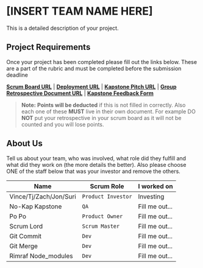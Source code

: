 
# [INSERT TEAM NAME HERE]

This is a detailed description of your project.


## Project Requirements

Once your project has been completed please fill out the links below. These are a part of the rubric and must be completed before the submission deadline

**[Scrum Board URL](https://trello.com/)** | 
**[Deployment URL](https://heroku.com/)** | 
**[Kapstone Pitch URL](https://google.com/)** | 
**[Group Retrospective Document URL](https://google.com/)** |
**[Kapstone Feedback Form](https://docs.google.com/forms/d/e/1FAIpQLSeGbm0WcPzlEXHYkWDHcKmXr0fY3cF9sA1zGiP16sjd-0Jg5A/viewform)**

> **Note:**  **Points will be deducted** if this is not filled in correctly. Also each one of these **MUST** live in their own document. For example DO **NOT** put your retrospective in your scrum board as it will not be counted and you will lose points.

## About Us

Tell us about your team, who was involved, what role did they fulfill and what did they work on (the more details the better). Also please choose ONE of the staff below that was your investor and remove the others.

|      Name          |Scrum Role                          |I worked on                         |
|----------------|-------------------------------|-----------------------------|
|Vince/Tj/Zach/Jon/Suri|`Product Investor`            |Investing            |
|No-Kap Kapstone          |`QA`            |Fill me out...            |
|Po Po          |`Product Owner`| Fill me out... |
|Scrum Lord          |`Scrum Master`| Fill me out... |
|Git Commit          |`Dev`| Fill me out... |
|Git Merge          |`Dev`| Fill me out... |
|Rimraf Node_modules          |`Dev`| Fill me out... |

